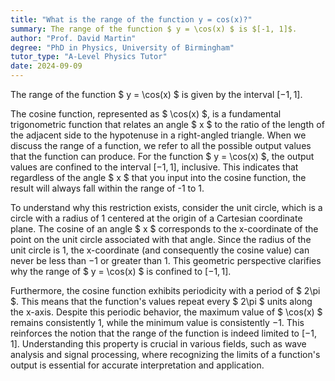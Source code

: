 ```yaml
---
title: "What is the range of the function y = cos(x)?"
summary: The range of the function $ y = \cos(x) $ is $[-1, 1]$.
author: "Prof. David Martin"
degree: "PhD in Physics, University of Birmingham"
tutor_type: "A-Level Physics Tutor"
date: 2024-09-09
---
```


The range of the function $ y = \cos(x) $ is given by the interval $[-1, 1]$.

The cosine function, represented as $ \cos(x) $, is a fundamental trigonometric function that relates an angle $ x $ to the ratio of the length of the adjacent side to the hypotenuse in a right-angled triangle. When we discuss the range of a function, we refer to all the possible output values that the function can produce. For the function $ y = \cos(x) $, the output values are confined to the interval $[-1, 1]$, inclusive. This indicates that regardless of the angle $ x $ that you input into the cosine function, the result will always fall within the range of -1 to 1.

To understand why this restriction exists, consider the unit circle, which is a circle with a radius of $1$ centered at the origin of a Cartesian coordinate plane. The cosine of an angle $ x $ corresponds to the x-coordinate of the point on the unit circle associated with that angle. Since the radius of the unit circle is $1$, the x-coordinate (and consequently the cosine value) can never be less than $-1$ or greater than $1$. This geometric perspective clarifies why the range of $ y = \cos(x) $ is confined to $[-1, 1]$.

Furthermore, the cosine function exhibits periodicity with a period of $ 2\pi $. This means that the function's values repeat every $ 2\pi $ units along the x-axis. Despite this periodic behavior, the maximum value of $ \cos(x) $ remains consistently $1$, while the minimum value is consistently $-1$. This reinforces the notion that the range of the function is indeed limited to $[-1, 1]$. Understanding this property is crucial in various fields, such as wave analysis and signal processing, where recognizing the limits of a function's output is essential for accurate interpretation and application.
    
